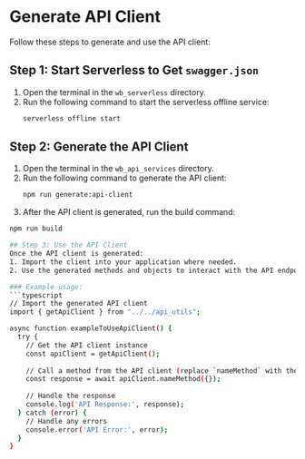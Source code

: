 # Generate API Client

Follow these steps to generate and use the API client:

## Step 1: Start Serverless to Get `swagger.json`
1. Open the terminal in the `wb_serverless` directory.
2. Run the following command to start the serverless offline service:
   ```bash
   serverless offline start

## Step 2: Generate the API Client
1. Open the terminal in the `wb_api_services` directory.
2. Run the following command to generate the API client:
   ```bash
   npm run generate:api-client

3.	After the API client is generated, run the build command:
   ```bash
   npm run build

## Step 3: Use the API Client
Once the API client is generated:
1. Import the client into your application where needed.
2. Use the generated methods and objects to interact with the API endpoints.

### Example usage:
   ```typescript
   // Import the generated API client
   import { getApiClient } from "../../api_utils";

   async function exampleToUseApiClient() {
     try {
       // Get the API client instance
       const apiClient = getApiClient();
       
       // Call a method from the API client (replace `nameMethod` with the actual method name)
       const response = await apiClient.nameMethod({});
       
       // Handle the response
       console.log('API Response:', response);
     } catch (error) {
       // Handle any errors
       console.error('API Error:', error);
     }
   }